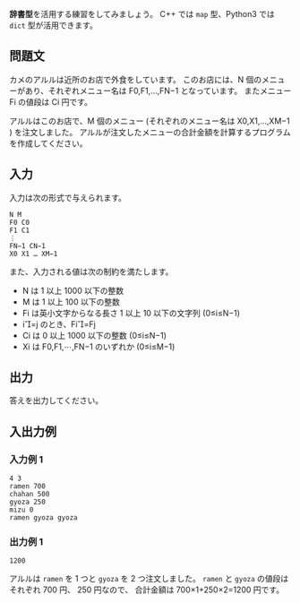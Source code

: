 **辞書型**を活用する練習をしてみましょう。 C++ では `map` 型、Python3 では `dict` 型が活用できます。

## 問題文

カメのアルルは近所のお店で外食をしています。 このお店には、N 個のメニューがあり、それぞれメニュー名は F0​,F1​,…,FN−1​ となっています。 またメニュー Fi​ の値段は Ci​ 円です。

アルルはこのお店で、M 個のメニュー (それぞれのメニュー名は X0​,X1​,…,XM−1​) を注文しました。 アルルが注文したメニューの合計金額を計算するプログラムを作成してください。

## 入力

入力は次の形式で与えられます。

```text
N M
F0 C0
F1 C1
⋮
FN−1 CN−1
X0 X1 … XM−1
```

また、入力される値は次の制約を満たします。

- N は 1 以上 1000 以下の整数
- M は 1 以上 100 以下の整数
- Fi​ は英小文字からなる長さ 1 以上 10 以下の文字列 (0≤i≤N−1)
- i=j のとき、Fi​=Fj​
- Ci​ は 0 以上 1000 以下の整数 (0≤i≤N−1)
- Xi​ は F0​,F1​,⋯,FN−1​ のいずれか (0≤i≤M−1)

## 出力

答えを出力してください。

## 入出力例

### 入力例 1

```text
4 3
ramen 700
chahan 500
gyoza 250
mizu 0
ramen gyoza gyoza
```

### 出力例 1

```text
1200
```

アルルは `ramen` を 1 つと `gyoza` を 2 つ注文しました。 `ramen` と `gyoza` の値段はそれぞれ 700 円、 250 円なので、 合計金額は 700×1+250×2=1200 円です。
